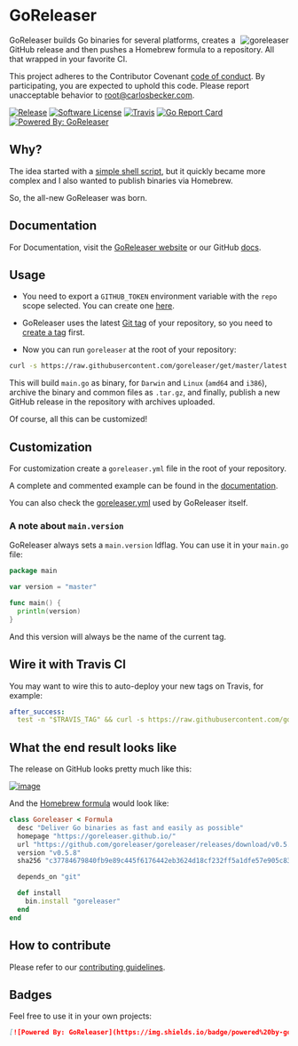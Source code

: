 # GoReleaser

<img src="https://avatars2.githubusercontent.com/u/24697112?v=3&s=200" alt="goreleaser" align="right" />

GoReleaser builds Go binaries for several platforms, creates a GitHub release and then
pushes a Homebrew formula to a repository. All that wrapped in your favorite CI.

This project adheres to the Contributor Covenant [code of conduct](CODE_OF_CONDUCT.md).
By participating, you are expected to uphold this code. Please report unacceptable behavior to root@carlosbecker.com.

[![Release](https://img.shields.io/github/release/goreleaser/goreleaser.svg?style=flat-square)](https://github.com/goreleaser/goreleaser/releases/latest)
[![Software License](https://img.shields.io/badge/license-MIT-brightgreen.svg?style=flat-square)](LICENSE.md)
[![Travis](https://img.shields.io/travis/goreleaser/goreleaser.svg?style=flat-square)](https://travis-ci.org/goreleaser/goreleaser)
[![Go Report Card](https://goreportcard.com/badge/github.com/goreleaser/goreleaser?style=flat-square)](https://goreportcard.com/report/github.com/goreleaser/goreleaser)
[![Powered By: GoReleaser](https://img.shields.io/badge/powered%20by-goreleaser-green.svg?style=flat-square)](https://github.com/goreleaser)

## Why?

The idea started with a [simple shell script](https://github.com/goreleaser/old-go-releaser),
but it quickly became more complex and I also wanted to publish binaries via
Homebrew.

So, the all-new GoReleaser was born.

## Documentation

For Documentation, visit the [GoReleaser website](https://goreleaser.github.io/documentation/) or our GitHub [docs](/docs).

## Usage

- You need to export a `GITHUB_TOKEN` environment variable with
the `repo` scope selected. You can create one [here](https://github.com/settings/tokens/new).

- GoReleaser uses the latest [Git tag](https://git-scm.com/book/en/v2/Git-Basics-Tagging) of your repository,
so you need to [create a tag](https://git-scm.com/book/en/v2/Git-Basics-Tagging#Annotated-Tags) first.

- Now you can run `goreleaser` at the root of your repository:

```sh
curl -s https://raw.githubusercontent.com/goreleaser/get/master/latest | bash
```

This will build `main.go` as binary, for `Darwin` and `Linux`
(`amd64` and `i386`), archive the binary and common files as `.tar.gz`,
and finally, publish a new GitHub release in the repository with
archives uploaded.

Of course, all this can be customized!

## Customization

For customization create a `goreleaser.yml` file in the root of your repository.

A complete and commented example can be found in the [documentation](/docs/#release-customization).

You can also check the [goreleaser.yml](/goreleaser.yml) used by GoReleaser
itself.

### A note about `main.version`

GoReleaser always sets a `main.version` ldflag. You can use it in your
`main.go` file:

```go
package main

var version = "master"

func main() {
  println(version)
}
```

And this version will always be the name of the current tag.

## Wire it with Travis CI

You may want to wire this to auto-deploy your new tags on Travis, for example:

```yaml
after_success:
  test -n "$TRAVIS_TAG" && curl -s https://raw.githubusercontent.com/goreleaser/get/master/latest | bash
```

## What the end result looks like

The release on GitHub looks pretty much like this:

[![image](https://cloud.githubusercontent.com/assets/245435/22177948/e1d77494-e010-11e6-8dc9-c1d3a6eab40e.png)
](https://github.com/goreleaser/goreleaser/releases)

And the [Homebrew formula](https://github.com/goreleaser/homebrew-tap/blob/master/Formula/goreleaser.rb) would look like:

```rb
class Goreleaser < Formula
  desc "Deliver Go binaries as fast and easily as possible"
  homepage "https://goreleaser.github.io/"
  url "https://github.com/goreleaser/goreleaser/releases/download/v0.5.8/goreleaser_Darwin_x86_64.tar.gz"
  version "v0.5.8"
  sha256 "c37784679840fb9e89c445f6176442eb3624d18cf232ff5a1dfe57e905c83d77"

  depends_on "git"

  def install
    bin.install "goreleaser"
  end
end
```

## How to contribute

Please refer to our [contributing guidelines](/CONTRIBUTING.md).

## Badges

Feel free to use it in your own projects:

```md
[![Powered By: GoReleaser](https://img.shields.io/badge/powered%20by-goreleaser-green.svg?style=flat-square)](https://github.com/goreleaser)
```

